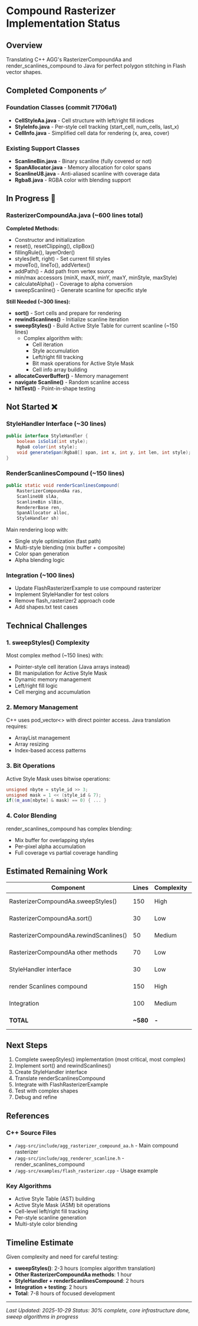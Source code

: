 # Compound Rasterizer Implementation Status

## Overview
Translating C++ AGG's RasterizerCompoundAa and render_scanlines_compound to Java for perfect polygon stitching in Flash vector shapes.

## Completed Components ✅

### Foundation Classes (commit 71706a1)
- **CellStyleAa.java** - Cell structure with left/right fill indices
- **StyleInfo.java** - Per-style cell tracking (start_cell, num_cells, last_x)
- **CellInfo.java** - Simplified cell data for rendering (x, area, cover)

### Existing Support Classes
- **ScanlineBin.java** - Binary scanline (fully covered or not)
- **SpanAllocator.java** - Memory allocation for color spans
- **ScanlineU8.java** - Anti-aliased scanline with coverage data
- **Rgba8.java** - RGBA color with blending support

## In Progress 🚧

### RasterizerCompoundAa.java (~600 lines total)

**Completed Methods:**
- Constructor and initialization
- reset(), resetClipping(), clipBox()
- fillingRule(), layerOrder()
- styles(left, right) - Set current fill styles
- moveTo(), lineTo(), addVertex()
- addPath() - Add path from vertex source
- min/max accessors (minX, maxX, minY, maxY, minStyle, maxStyle)
- calculateAlpha() - Coverage to alpha conversion
- sweepScanline() - Generate scanline for specific style

**Still Needed (~300 lines):**
- **sort()** - Sort cells and prepare for rendering
- **rewindScanlines()** - Initialize scanline iteration
- **sweepStyles()** - Build Active Style Table for current scanline (~150 lines)
  - Complex algorithm with:
    - Cell iteration
    - Style accumulation
    - Left/right fill tracking
    - Bit mask operations for Active Style Mask
    - Cell info array building
- **allocateCoverBuffer()** - Memory management
- **navigate Scanline()** - Random scanline access
- **hitTest()** - Point-in-shape testing

## Not Started ❌

### StyleHandler Interface (~30 lines)
```java
public interface StyleHandler {
    boolean isSolid(int style);
    Rgba8 color(int style);
    void generateSpan(Rgba8[] span, int x, int y, int len, int style);
}
```

### RenderScanlinesCompound (~150 lines)
```java
public static void renderScanlinesCompound(
    RasterizerCompoundAa ras,
    ScanlineU8 slAa,
    ScanlineBin slBin,
    RendererBase ren,
    SpanAllocator alloc,
    StyleHandler sh)
```

Main rendering loop with:
- Single style optimization (fast path)
- Multi-style blending (mix buffer + composite)
- Color span generation
- Alpha blending logic

### Integration (~100 lines)
- Update FlashRasterizerExample to use compound rasterizer
- Implement StyleHandler for test colors
- Remove flash_rasterizer2 approach code
- Add shapes.txt test cases

## Technical Challenges

### 1. sweepStyles() Complexity
Most complex method (~150 lines) with:
- Pointer-style cell iteration (Java arrays instead)
- Bit manipulation for Active Style Mask
- Dynamic memory management
- Left/right fill logic
- Cell merging and accumulation

### 2. Memory Management
C++ uses pod_vector<> with direct pointer access.
Java translation requires:
- ArrayList management
- Array resizing
- Index-based access patterns

### 3. Bit Operations
Active Style Mask uses bitwise operations:
```cpp
unsigned nbyte = style_id >> 3;
unsigned mask = 1 << (style_id & 7);
if((m_asm[nbyte] & mask) == 0) { ... }
```

### 4. Color Blending
render_scanlines_compound has complex blending:
- Mix buffer for overlapping styles
- Per-pixel alpha accumulation
- Full coverage vs partial coverage handling

## Estimated Remaining Work

| Component | Lines | Complexity | Status |
|-----------|-------|------------|--------|
| RasterizerCompoundAa.sweepStyles() | 150 | High | Not started |
| RasterizerCompoundAa.sort() | 30 | Low | Not started |
| RasterizerCompoundAa.rewindScanlines() | 50 | Medium | Not started |
| RasterizerCompoundAa other methods | 70 | Low | Not started |
| StyleHandler interface | 30 | Low | Not started |
| render Scanlines compound | 150 | High | Not started |
| Integration | 100 | Medium | Not started |
| **TOTAL** | **~580** | **-** | **~30% done** |

## Next Steps

1. Complete sweepStyles() implementation (most critical, most complex)
2. Implement sort() and rewindScanlines()
3. Create StyleHandler interface
4. Translate renderScanlinesCompound
5. Integrate with FlashRasterizerExample
6. Test with complex shapes
7. Debug and refine

## References

### C++ Source Files
- `/agg-src/include/agg_rasterizer_compound_aa.h` - Main compound rasterizer
- `/agg-src/include/agg_renderer_scanline.h` - render_scanlines_compound
- `/agg-src/examples/flash_rasterizer.cpp` - Usage example

### Key Algorithms
- Active Style Table (AST) building
- Active Style Mask (ASM) bit operations
- Cell-level left/right fill tracking
- Per-style scanline generation
- Multi-style color blending

## Timeline Estimate

Given complexity and need for careful testing:
- **sweepStyles()**: 2-3 hours (complex algorithm translation)
- **Other RasterizerCompoundAa methods**: 1 hour
- **StyleHandler + renderScanlinesCompound**: 2 hours  
- **Integration + testing**: 2 hours
- **Total**: 7-8 hours of focused development

---

*Last Updated: 2025-10-29*
*Status: 30% complete, core infrastructure done, sweep algorithms in progress*
